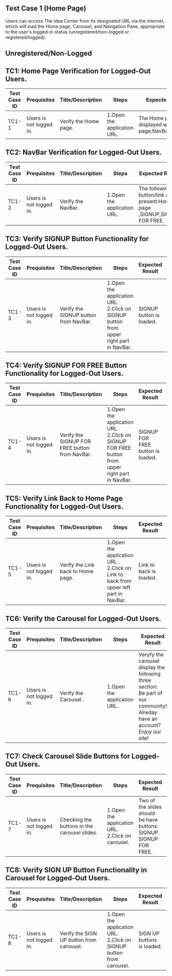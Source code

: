 ## Test Case 1 (Home Page)
Users can access The Idea Center from its designated URL via the internet, which will load the Home page,
Carousel, and Navigation Pane, appropriate to the user's logged-in status  (unregistered/non-logged or
registered/logged).

## Unregistered/Non-Logged

## TC1: Home Page Verification for Logged-Out Users.

| **Test Case ID** | **Prequisites** | **Title/Description** | **Steps** | **Expected Result** | **Pass/Fail** |
|------------------|-----------------|------------------------|-----------|----------------------|---------------|
| TC1-1             |Users is not logged in.| Verify the Home page. | 1.Open the application URL.|The Home page is displayed with Home page,NavBar,Carousel. | Pass           |

## TC2: NavBar Verification for Logged-Out Users.

| **Test Case ID** | **Prequisites** | **Title/Description** | **Steps** | **Expected Result** | **Pass/Fail** |
|------------------|-----------------|------------------------|-----------|----------------------|---------------|
| TC1-2             | Users is not logged in. | Verify the NavBar. | 1.Open the application URL. | The following button/link are present:Home page ,SIGNUP,SIGNUP FOR FREE.| Fall           |

## TC3: Verify SIGNUP Button Functionality for Logged-Out Users.

| **Test Case ID** | **Prequisites** | **Title/Description** | **Steps** | **Expected Result** | **Pass/Fail** |
|------------------|-----------------|------------------------|-----------|----------------------|---------------|
| TC1-3             | Users is not logged in. | Verify the SIGNUP button from NavBar. | 1.Open the application URL. <br>2.Click on SIGNUP button from upper right part in NavBar. | SIGNUP button is loaded.| Pass           |

## TC4: Verify SIGNUP FOR FREE Button Functionality for Logged-Out Users.

| **Test Case ID** | **Prequisites** | **Title/Description** | **Steps** | **Expected Result** | **Pass/Fail** |
|------------------|-----------------|------------------------|-----------|----------------------|---------------|
| TC1-4             | Users is not logged in. | Verify the SIGNUP FOR FREE button from NavBar. | 1.Open the application URL. <br>2.Click on SIGNUP FOR FREE button from upper right part in NavBar. | SIGNUP FOR FREE button is loaded.| Pass           |

## TC5: Verify Link Back to Home Page Functionality for Logged-Out Users.

| **Test Case ID** | **Prequisites** | **Title/Description** | **Steps** | **Expected Result** | **Pass/Fail** |
|------------------|-----------------|------------------------|-----------|----------------------|---------------|
| TC1-5             | Users is not logged in. | Verify the Link back to Home page. | 1.Open the application URL .<br>2.Click on Link to back from upper left part in NavBar. |Link to back is loaded.| Pass           |

## TC6: Verify the Carousel for Logged-Out Users.

| **Test Case ID** | **Prequisites** | **Title/Description** | **Steps** | **Expected Result** | **Pass/Fail** |
|------------------|-----------------|------------------------|-----------|----------------------|---------------|
| TC1-6             | Users is not logged in. | Verify the Carousel .| 1.Open the application URL. | Veryfy the carousel display the following three section:<br>Be part of our community!<br>Alreday have an account?<br>Enjoy our site! | Fall           |

## TC7: Check Carousel Slide Buttons for Logged-Out Users.

| **Test Case ID** | **Prequisites** | **Title/Description** | **Steps** | **Expected Result** | **Pass/Fail** |
|------------------|-----------------|------------------------|-----------|----------------------|---------------|
| TC1-7             | Users is not logged in. | Checking the buttons in the carousel slides. | 1.Open the application URL. <br>2.Click on carousel.|Two of the slides should be have buttons:<br>SIGNUP.<br>SIGNUP FOR FREE.| Fall       |

## TC8: Verify SIGN UP Button Functionality in Carousel for Logged-Out Users.

| **Test Case ID** | **Prequisites** | **Title/Description** | **Steps** | **Expected Result** | **Pass/Fail** |
|------------------|-----------------|------------------------|-----------|----------------------|---------------|
| TC1-8             | Users is not logged in. | Verify the SIGN UP button from carousel. | 1.Open the application URL. <br>2.Click on SIGNUP button from carousel.|SIGN UP buttons is loaded. | Pass           |

